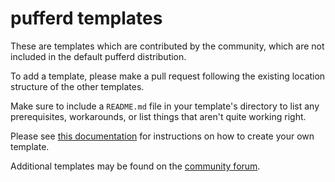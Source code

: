 # pufferd templates

These are templates which are contributed by the community, which are not included in the default pufferd distribution.

To add a template, please make a pull request following the existing location structure of the other templates.

Make sure to include a `README.md` file in your template's directory to list any prerequisites, workarounds, or list things that aren't quite working right.

Please see [this documentation](https://pufferd.pufferpanel.com/docs/creating-pufferd-templates) for instructions on how to create your own template.

Additional templates may be found on the [community forum](https://community.pufferpanel.com/category/3/templates-and-modifications).
